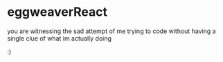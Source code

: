 # eggweaverReact

you are witnessing the sad attempt of me trying to code without having a single clue of what im actually doing

:)
